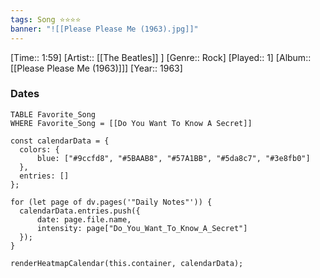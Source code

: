 ```yaml
---
tags: Song ⭐⭐⭐⭐ 
banner: "![[Please Please Me (1963).jpg]]"
---
```

[Time:: 1:59]
[Artist:: [[The Beatles]] ]
[Genre:: Rock]
[Played:: 1]
[Album:: [[Please Please Me (1963)]]]
[Year:: 1963]
### Dates
````dataview
TABLE Favorite_Song
WHERE Favorite_Song = [[Do You Want To Know A Secret]]
````
  ```dataviewjs
const calendarData = { 
	colors: { 
		blue: ["#9ccfd8", "#5BAAB8", "#57A1BB", "#5da8c7", "#3e8fb0"] 
	}, 
	entries: [] 
}; 

for (let page of dv.pages('"Daily Notes"')) { 
	calendarData.entries.push({ 
		date: page.file.name, 
		intensity: page["Do_You_Want_To_Know_A_Secret"]
	}); 
} 

renderHeatmapCalendar(this.container, calendarData);
```
